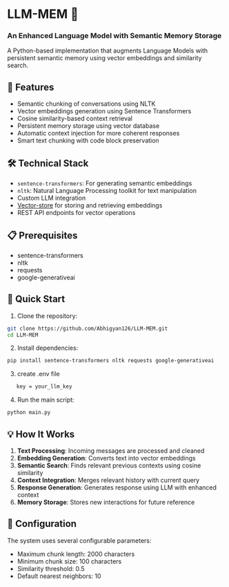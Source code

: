 # LLM-MEM 🧠
### An Enhanced Language Model with Semantic Memory Storage

A Python-based implementation that augments Language Models with persistent semantic memory using vector embeddings and similarity search.

## 🌟 Features

- Semantic chunking of conversations using NLTK
- Vector embeddings generation using Sentence Transformers
- Cosine similarity-based context retrieval
- Persistent memory storage using vector database
- Automatic context injection for more coherent responses
- Smart text chunking with code block preservation

## 🛠️ Technical Stack

- `sentence-transformers`: For generating semantic embeddings
- `nltk`: Natural Language Processing toolkit for text manipulation
- Custom LLM integration
- [Vector-store](https://github.com/Abhigyan126/Vector-Store) for storing and retrieving embeddings
- REST API endpoints for vector operations

## 📋 Prerequisites

- sentence-transformers
- nltk
- requests
- google-generativeai


## 🚀 Quick Start

1. Clone the repository:
```bash
git clone https://github.com/Abhigyan126/LLM-MEM.git
cd LLM-MEM
```

2. Install dependencies:
```bash
pip install sentence-transformers nltk requests google-generativeai
```
3. create .env file
```bash
   key = your_llm_key
   ```
4. Run the main script:
```bash
python main.py
```

## 💡 How It Works

1. **Text Processing**: Incoming messages are processed and cleaned
2. **Embedding Generation**: Converts text into vector embeddings
3. **Semantic Search**: Finds relevant previous contexts using cosine similarity
4. **Context Integration**: Merges relevant history with current query
5. **Response Generation**: Generates response using LLM with enhanced context
6. **Memory Storage**: Stores new interactions for future reference

## 🔧 Configuration

The system uses several configurable parameters:
- Maximum chunk length: 2000 characters
- Minimum chunk size: 100 characters
- Similarity threshold: 0.5
- Default nearest neighbors: 10
